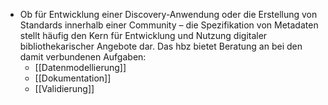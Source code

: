 - Ob für Entwicklung einer Discovery-Anwendung oder die Erstellung von Standards innerhalb einer Community – die Spezifikation von Metadaten stellt häufig den Kern für Entwicklung und Nutzung digitaler bibliothekarischer Angebote dar. Das hbz bietet Beratung an bei den damit verbundenen Aufgaben:
  * [[Datenmodellierung]]
  * [[Dokumentation]]
  * [[Validierung]]
